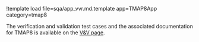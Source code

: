 !template load file=sqa/app_vvr.md.template app=TMAP8App category=tmap8

The verification and validation test cases and the associated documentation for TMAP8 is available on the [V&V page](/verification/ver-list.md).
